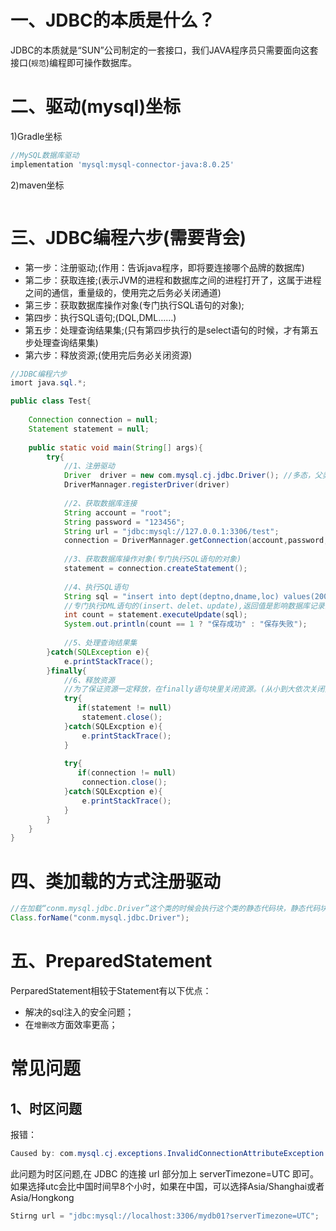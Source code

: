 # 一、JDBC的本质是什么？

JDBC的本质就是“SUN”公司制定的一套接口，我们JAVA程序员只需要面向这套接口(`规范`)编程即可操作数据库。

# 二、驱动(mysql)坐标

1)Gradle坐标

```groovy
//MySQL数据库驱动
implementation 'mysql:mysql-connector-java:8.0.25'
```

2)maven坐标

```xml
```



# 三、JDBC编程六步(需要背会)

- 第一步：注册驱动;(作用：告诉java程序，即将要连接哪个品牌的数据库)
- 第二步：获取连接;(表示JVM的进程和数据库之间的进程打开了，这属于进程之间的通信，重量级的，使用完之后务必关闭通道)
- 第三步：获取数据库操作对象(专门执行SQL语句的对象);
- 第四步：执行SQL语句;(DQL,DML……)
- 第五步：处理查询结果集;(只有第四步执行的是select语句的时候，才有第五步处理查询结果集)
- 第六步：释放资源;(使用完后务必关闭资源)

```java
//JDBC编程六步
imort java.sql.*;

public class Test{
    
    Connection connection = null;
    Statement statement = null;
    
    public static void main(String[] args){
        try{
            //1、注册驱动
            Driver	driver = new com.mysql.cj.jdbc.Driver(); //多态，父类型引用指向子类对象。
            DriverMannager.registerDriver(driver)
                
            //2、获取数据库连接
            String account = "root";
            String password = "123456";
            String url = "jdbc:mysql://127.0.0.1:3306/test";
            connection = DriverMannager.getConnection(account,password,url);
            
            //3、获取数据库操作对象(专门执行SQL语句的对象)
            statement = connection.createStatement();
            
            //4、执行SQL语句
            String sql = "insert into dept(deptno,dname,loc) values(200,'后勤部','上海')";
            //专门执行DML语句的(insert、delet、update),返回值是影响数据库记录的条数。
            int count = statement.executeUpdate(sql);
            System.out.println(count == 1 ? "保存成功" : "保存失败");
            
            //5、处理查询结果集
        }catch(SQLException e){
            e.printStackTrace();
        }finally{
            //6、释放资源
            //为了保证资源一定释放，在finally语句块里关闭资源。(从小到大依次关闭)
            try{
               if(statement != null) 
				statement.close();
            }catch(SQLExcption e){
                e.printStackTrace();
            }
            
            try{
               if(connection != null) 
				connection.close();
            }catch(SQLExcption e){
                e.printStackTrace();
            }
        }
    } 
}
```



# 四、类加载的方式注册驱动

```java
//在加载“conm.mysql.jdbc.Driver”这个类的时候会执行这个类的静态代码块，静态代码块当中有注册驱动的语句。
Class.forName("conm.mysql.jdbc.Driver");
```



# 五、PreparedStatement

PerparedStatement相较于Statement有以下优点：

- 解决的sql注入的安全问题；
- 在`增删改`方面效率更高；





# 常见问题

## 1、时区问题

报错：

```java
Caused by: com.mysql.cj.exceptions.InvalidConnectionAttributeException: The server time zone value   
```

此问题为时区问题,在 JDBC 的连接 url 部分加上 serverTimezone=UTC 即可。
如果选择utc会比中国时间早8个小时，如果在中国，可以选择Asia/Shanghai或者Asia/Hongkong

```java
Stirng url = "jdbc:mysql://localhost:3306/mydb01?serverTimezone=UTC";
```

